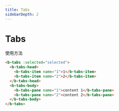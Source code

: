 ```yaml
---
title: Tabs
sidebarDepth: 2
---
```



# Tabs

使用方法
<clientOnly>
  <tabs-demo></tabs-demo>
</clientOnly>

```html
<b-tabs :selected="selected">
  <b-tabs-head>
    <b-tabs-item name="1">1</b-tabs-item>
    <b-tabs-item name="2">2</b-tabs-item>
  </b-tabs-head>
  <b-tabs-body>
    <b-tabs-pane name="1">content 1</b-tabs-pane>
    <b-tabs-pane name="2">content 2</b-tabs-pane>
  </b-tabs-body>
</b-tabs>
```